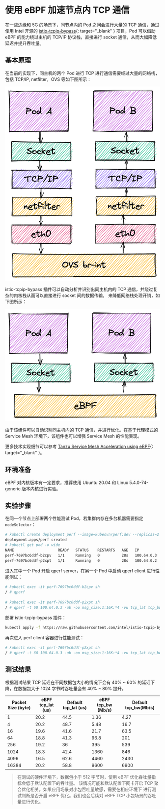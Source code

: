 # 使用 eBPF 加速节点内 TCP 通信

在一些边缘和 5G 的场景下，同节点内的 Pod 之间会进行大量的 TCP 通信，通过使用 Intel 开源的 [istio-tcpip-bypass](https://github.com/intel/istio-tcpip-bypass){: target="_blank" } 
项目，Pod 可以借助 eBPF 的能力绕过主机的 TCP/IP 协议栈，直接进行 socket 通信，从而大幅降低延迟并提升吞吐量。

## 基本原理

在当前的实现下，同主机的两个 Pod 进行 TCP 进行通信需要经过大量的网络栈，包括 TCP/IP, netfilter，OVS 等如下图所示：

![without eBPF](../static/intra-node-without-ebpf.png)

istio-tcpip-bypass 插件可以自动分析并识别出同主机内的 TCP 通信，并绕过复杂的内核栈从而可以直接进行 socket 间的数据传输，
来降低网络栈处理开销，如下图所示：

![with eBPF](../static/intra-node-with-ebpf.png)

由于该组件可以自动识别同主机内的 TCP 通信，并进行优化。在基于代理模式的 Service Mesh 环境下，该组件也可以增强 Service Mesh 的性能表现。

更多技术实现细节可以参考 [Tanzu Service Mesh Acceleration using eBPF](https://blogs.vmware.com/networkvirtualization/2022/08/tanzu-service-mesh-acceleration-using-ebpf.html/){: target="_blank" }。

## 环境准备

eBPF 对内核版本有一定要求，推荐使用 Ubuntu 20.04 和 Linux 5.4.0-74-generic 版本内核进行实验。

## 实验步骤

在同一个节点上部署两个性能测试 Pod，若集群内存在多台机器需要指定 `nodeSelector`：

```bash
# kubectl create deployment perf --image=kubeovn/perf:dev --replicas=2
deployment.apps/perf created
# kubectl get pod -o wide
NAME                    READY   STATUS    RESTARTS   AGE   IP           NODE     NOMINATED NODE   READINESS GATES
perf-7697bc6ddf-b2cpv   1/1     Running   0          28s   100.64.0.3   sealos   <none>           <none>
perf-7697bc6ddf-p2xpt   1/1     Running   0          28s   100.64.0.2   sealos   <none>           <none>
```

进入其中一个 Pod 开启 qperf server，在另一个 Pod 中启动 qperf client 进行性能测试：

```bash
# kubectl exec -it perf-7697bc6ddf-b2cpv sh
/ # qperf

# kubectl exec -it perf-7697bc6ddf-p2xpt sh
/ # qperf -t 60 100.64.0.3 -ub -oo msg_size:1:16K:*4 -vu tcp_lat tcp_bw
```

部署 istio-tcpip-bypass 插件：

```bash
kubectl apply -f https://raw.githubusercontent.com/intel/istio-tcpip-bypass/main/bypass-tcpip-daemonset.yaml
```

再次进入 perf client 容器进行性能测试：

```bash
# kubectl exec -it perf-7697bc6ddf-p2xpt sh
/ # qperf -t 60 100.64.0.3 -ub -oo msg_size:1:16K:*4 -vu tcp_lat tcp_bw
```

## 测试结果

根据测试结果 TCP 延迟在不同数据包大小的情况下会有 40% ~ 60% 的延迟下降，在数据包大于 1024 字节时吞吐量会有 40% ~ 80% 提升。

| Packet Size (byte) | eBPF tcp_lat (us) | Default tcp_lat (us) | eBPF tcp_bw (Mb/s) | Default tcp_bw(Mb/s) |
|--------------------|-------------------|----------------------|--------------------|----------------------|
| 1                  | 20.2              | 44.5                 | 1.36               | 4.27                 |
| 4                  | 20.2              | 48.7                 | 5.48               | 16.7                 |
| 16                 | 19.6              | 41.6                 | 21.7               | 63.5                 |
| 64                 | 18.8              | 41.3                 | 96.8               | 201                  |
| 256                | 19.2              | 36                   | 395                | 539                  |
| 1024               | 18.3              | 42.4                 | 1360               | 846                  |
| 4096               | 16.5              | 62.6                 | 4460               | 2430                 |
| 16384              | 20.2              | 58.8                 | 9600               | 6900                 |

> 在测试的硬件环境下，数据包小于 512 字节时，使用 eBPF 优化吞吐量指标会低于默认配置下的吞吐量。
> 该情况可能和默认配置下网卡开启 TCP 聚合优化相关。如果应用场景对小包吞吐量敏感，需要在相应环境下
> 进行测试判断是否开启 eBPF 优化。我们也会后续对 eBPF TCP 小包场景的吞吐量进行优化。

